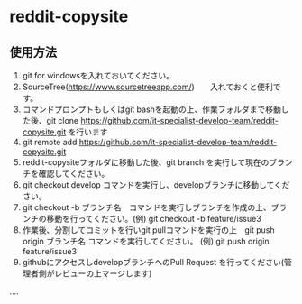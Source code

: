 # reddit-copysite

## 使用方法
1. git for windowsを入れておいてください。
1. SourceTree(https://www.sourcetreeapp.com/)　　入れておくと便利です。
1. コマンドプロンプトもしくはgit bashを起動の上、作業フォルダまで移動した後、git clone https://github.com/it-specialist-develop-team/reddit-copysite.git を行います
1. git remote add https://github.com/it-specialist-develop-team/reddit-copysite.git
1. reddit-copysiteフォルダに移動した後、git branch を実行して現在のブランチを確認してください。
1. git checkout develop コマンドを実行し、developブランチに移動してください。
1. git checkout -b ブランチ名　コマンドを実行しブランチを作成の上、ブランチの移動を行ってください。(例) git checkout -b feature/issue3
1. 作業後、分割してコミットを行いgit pullコマンドを実行の上　git push origin ブランチ名 コマンドを実行してください。 (例) git push origin feature/issue3
1. githubにアクセスしdevelopブランチへのPull Request を行ってください(管理者側がレビューの上マージします) 

.... 
